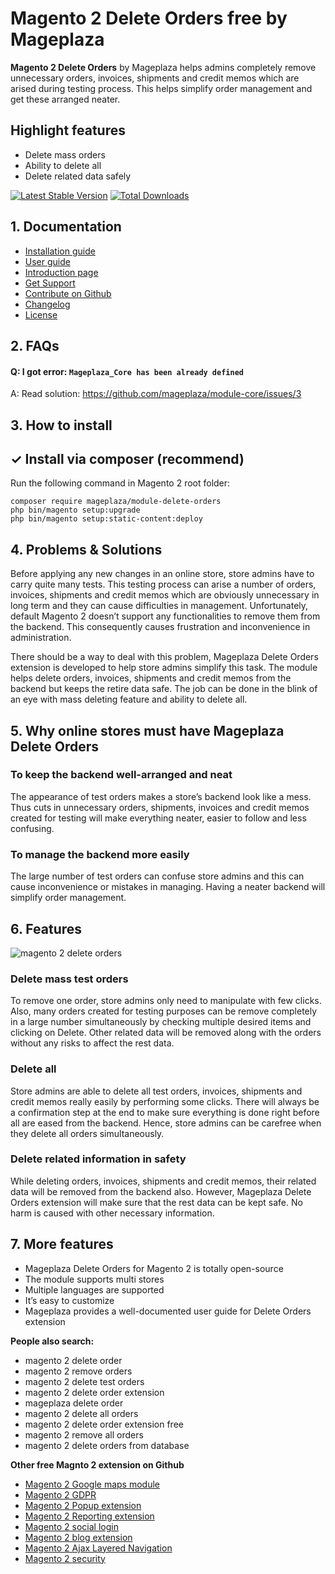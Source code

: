 # Magento 2 Delete Orders free by Mageplaza

**Magento 2 Delete Orders** by Mageplaza helps admins completely remove unnecessary orders, invoices, shipments and credit memos which are arised during testing process. This helps simplify order management and get these arranged neater.


## Highlight features

- Delete mass orders
- Ability to delete all
- Delete related data safely


[![Latest Stable Version](https://poser.pugx.org/mageplaza/module-delete-orders/v/stable)](https://packagist.org/packages/mageplaza/module-delete-orders)
[![Total Downloads](https://poser.pugx.org/mageplaza/module-delete-orders/downloads)](https://packagist.org/packages/mageplaza/module-delete-orders)


## 1. Documentation

- [Installation guide](https://www.mageplaza.com/install-magento-2-extension/)
- [User guide](http://docs.mageplaza.com/delete-order-m2/index.html)
- [Introduction page](https://www.mageplaza.com/magento-2-delete-orders/)
- [Get Support](https://github.com/mageplaza/magento-2-delete-orders/issues)
- [Contribute on Github](https://github.com/mageplaza/magento-2-delete-orders)
- [Changelog](https://github.com/mageplaza/magento-2-delete-orders/releases)
- [License](https://www.mageplaza.com/LICENSE.txt)

## 2. FAQs

#### Q: I got error: `Mageplaza_Core has been already defined`
A: Read solution: https://github.com/mageplaza/module-core/issues/3


## 3. How to install


## ✓ Install via composer (recommend)
Run the following command in Magento 2 root folder:

```
composer require mageplaza/module-delete-orders
php bin/magento setup:upgrade
php bin/magento setup:static-content:deploy
```


## 4. Problems & Solutions

Before applying any new changes in an online store, store admins have to carry quite many tests. This testing process can arise a number of orders, invoices, shipments and credit memos which are obviously unnecessary in long term and they can cause difficulties in management. Unfortunately, default Magento 2 doesn’t support any functionalities to remove them from the backend. This consequently causes frustration and inconvenience in administration.

There should be a way to deal with this problem, Mageplaza Delete Orders extension is developed to help store admins simplify this task. The module helps delete orders, invoices, shipments and credit memos from the backend but keeps the retire data safe. The job can be done in the blink of an eye with mass deleting feature and ability to delete all.

## 5. Why online stores must have Mageplaza Delete Orders

### To keep the backend well-arranged and neat
The appearance of test orders makes a store’s backend look like a mess. Thus cuts in unnecessary orders, shipments, invoices and credit memos created for testing will make everything neater, easier to follow and less confusing.

### To manage the backend more easily
The large number of test orders can confuse store admins and this can cause inconvenience or mistakes in managing. Having a neater backend will simplify order management.


## 6. Features

![magento 2 delete orders](https://cdn.mageplaza.com/media/general/GKcj6HQ.png)

### Delete mass test orders

To remove one order, store admins only need to manipulate with few clicks. Also, many orders created for testing purposes can be remove completely in a large number simultaneously by checking multiple desired items and clicking on Delete. Other related data will be removed along with the orders without any risks to affect the rest data.

### Delete all

Store admins are able to delete all test orders, invoices, shipments and credit memos really easily by performing some clicks. There will always be a confirmation step at the end to make sure everything is done right before all are eased from the backend. Hence, store admins can be carefree when they delete all orders simultaneously.

### Delete related information in safety

While deleting orders, invoices, shipments and credit memos, their related data will be removed from the backend also. However, Mageplaza Delete Orders extension will make sure that the rest data can be kept safe. No harm is caused with other necessary information.

## 7. More features

- Mageplaza Delete Orders for Magento 2 is totally open-source
- The module supports multi stores
- Multiple languages are supported
- It’s easy to customize
- Mageplaza provides a well-documented user guide for Delete Orders extension

**People also search:**
- magento 2 delete order
- magento 2 remove orders
- magento 2 delete test orders
- magento 2 delete order extension
- mageplaza delete order
- magento 2 delete all orders
- magento 2 delete order extension free
- magento 2 remove all orders
- magento 2 delete orders from database


**Other free Magnto 2 extension on Github**
- [Magento 2 Google maps module](https://github.com/mageplaza/magento-2-google-maps)
- [Magento 2 GDPR](https://github.com/mageplaza/magento-2-gdpr)
- [Magento 2 Popup extension](https://github.com/mageplaza/magento-2-better-popup)
- [Magento 2 Reporting extension](https://github.com/mageplaza/magento-2-reports)
- [Magento 2 social login](https://github.com/mageplaza/magento-2-social-login)
- [Magento 2 blog extension](https://github.com/mageplaza/magento-2-blog)
- [Magento 2 Ajax Layered Navigation](https://github.com/mageplaza/magento-2-ajax-layered-navigation)
- [Magento 2 security](https://github.com/mageplaza/magento-2-security)
